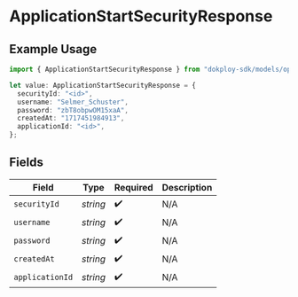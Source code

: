 # ApplicationStartSecurityResponse

## Example Usage

```typescript
import { ApplicationStartSecurityResponse } from "dokploy-sdk/models/operations";

let value: ApplicationStartSecurityResponse = {
  securityId: "<id>",
  username: "Selmer_Schuster",
  password: "zbT8obpwOM15xaA",
  createdAt: "1717451984913",
  applicationId: "<id>",
};
```

## Fields

| Field              | Type               | Required           | Description        |
| ------------------ | ------------------ | ------------------ | ------------------ |
| `securityId`       | *string*           | :heavy_check_mark: | N/A                |
| `username`         | *string*           | :heavy_check_mark: | N/A                |
| `password`         | *string*           | :heavy_check_mark: | N/A                |
| `createdAt`        | *string*           | :heavy_check_mark: | N/A                |
| `applicationId`    | *string*           | :heavy_check_mark: | N/A                |